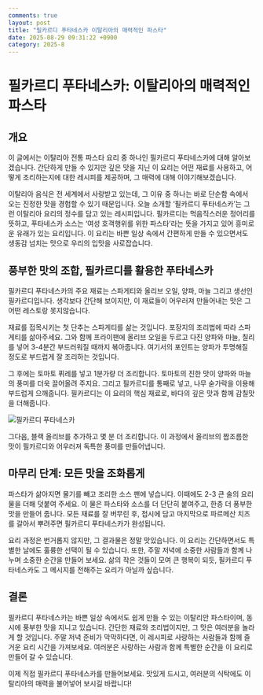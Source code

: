```yaml
---
comments: true
layout: post
title: "필카르디 푸타네스카 이탈리아의 매력적인 파스타"
date: 2025-08-29 09:31:22 +0900
category: 2025-8
---
```


# 필카르디 푸타네스카: 이탈리아의 매력적인 파스타

## 개요
이 글에서는 이탈리아 전통 파스타 요리 중 하나인 필카르디 푸타네스카에 대해 알아보겠습니다. 간단하게 만들 수 있지만 깊은 맛을 지닌 이 요리는 어떤 재료를 사용하고, 어떻게 조리하는지에 대한 레시피를 제공하며, 그 매력에 대해 이야기해보겠습니다.

 

이탈리아 음식은 전 세계에서 사랑받고 있는데, 그 이유 중 하나는 바로 단순함 속에서 오는 진정한 맛을 경험할 수 있기 때문입니다. 오늘 소개할 ‘필카르디 푸타네스카’는 그런 이탈리아 요리의 정수를 담고 있는 레시피입니다. 필카르디는 먹음직스러운 정어리를 뜻하고, 푸타네스카 소스는 ‘여성 호객행위를 위한 파스타’라는 뜻을 가지고 있어 흥미로운 유래가 있는 요리입니다. 이 요리는 바쁜 일상 속에서 간편하게 만들 수 있으면서도 생동감 넘치는 맛으로 우리의 입맛을 사로잡습니다.

 

## 풍부한 맛의 조합, 필카르디를 활용한 푸타네스카

필카르디 푸타네스카의 주요 재료는 스파게티와 올리브 오일, 양파, 마늘 그리고 생선인 필카르디입니다. 생각보다 간단해 보이지만, 이 재료들이 어우러져 만들어내는 맛은 그 어떤 레스토랑 못지않습니다.

재료를 접목시키는 첫 단추는 스파게티를 삶는 것입니다. 포장지의 조리법에 따라 스파게티를 삶아주세요. 그와 함께 프라이팬에 올리브 오일을 두르고 다진 양파와 마늘, 칠리를 넣어 3-4분간 부드러워질 때까지 볶아줍니다. 여기서의 포인트는 양파가 투명해질 정도로 부드럽게 잘 조리하는 것입니다.

 

그 후에는 토마토 퓌레를 넣고 1분가량 더 조리합니다. 토마토의 진한 맛이 양파와 마늘의 풍미를 더욱 끌어올려 주지요. 그리고 필카르디를 통째로 넣고, 나무 숟가락을 이용해 부드럽게 으깨줍니다. 필카르디는 이 요리의 핵심 재료로, 바다의 깊은 맛과 함께 감칠맛을 더해줍니다. 

![필카르디 푸타네스카](https://www.themealdb.com/images/media/meals/vvtvtr1511180578.jpg)

그다음, 블랙 올리브를 추가하고 몇 분 더 조리합니다. 이 과정에서 올리브의 짭조름한 맛이 필카르디와 어우러져 독특한 풍미를 만들어냅니다. 

 

## 마무리 단계: 모든 맛을 조화롭게

파스타가 삶아지면 물기를 빼고 조리한 소스 팬에 넣습니다. 이때에도 2-3 큰 술의 요리 물을 더해 덧붙여 주세요. 이 물은 파스타와 소스를 더 단단히 붙여주고, 한층 더 풍부한 맛을 만들어 줍니다. 모든 재료를 잘 버무린 후, 접시에 담고 마지막으로 파르메산 치즈를 갈아서 뿌려주면 필카르디 푸타네스카가 완성됩니다.

 

요리 과정은 번거롭지 않지만, 그 결과물은 정말 맛있습니다. 이 요리는 간단하면서도 특별한 날에도 훌륭한 선택이 될 수 있습니다. 또한, 주말 저녁에 소중한 사람들과 함께 나누며 소중한 순간을 만들어 보세요. 삶의 작은 것들이 모여 큰 행복이 되듯, 필카르디 푸타네스카도 그 메시지를 전해주는 요리가 아닐까 싶습니다.

 

## 결론

필카르디 푸타네스카는 바쁜 일상 속에서도 쉽게 만들 수 있는 이탈리안 파스타이며, 동시에 풍부한 맛을 지니고 있습니다. 간단한 재료와 조리법이지만, 그 맛은 여러분을 놀라게 할 것입니다. 주말 저녁 준비가 막막하다면, 이 레시피로 사랑하는 사람들과 함께 즐거운 요리 시간을 가져보세요. 여러분은 사랑하는 사람과 함께 특별한 순간을 이 요리로 만들어 갈 수 있습니다. 

이제 직접 필카르디 푸타네스카를 만들어보세요. 맛있게 드시고, 여러분의 식탁에도 이탈리아의 매력을 불어넣어 보시길 바랍니다!